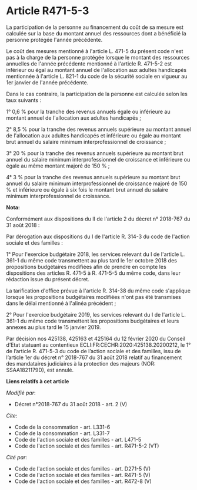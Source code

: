 # Article R471-5-3

La participation de la personne au financement du coût de sa mesure est calculée sur la base du montant annuel des ressources
dont a bénéficié la personne protégée l'année précédente.

Le coût des mesures mentionné à l'article L. 471-5 du présent code n'est pas à la charge de la personne protégée lorsque le
montant des ressources annuelles de l'année précédente mentionné à l'article R. 471-5-2 est inférieur ou égal au montant
annuel de l'allocation aux adultes handicapés mentionnée à l'article L. 821-1 du code de la sécurité sociale en vigueur au
1er janvier de l'année précédente.

Dans le cas contraire, la participation de la personne est calculée selon les taux suivants :

1° 0,6 % pour la tranche des revenus annuels égale ou inférieure au montant annuel de l'allocation aux adultes handicapés ;

2° 8,5 % pour la tranche des revenus annuels supérieure au montant annuel de l'allocation aux adultes handicapés et
inférieure ou égale au montant brut annuel du salaire minimum interprofessionnel de croissance ;

3° 20 % pour la tranche des revenus annuels supérieure au montant brut annuel du salaire minimum interprofessionnel de
croissance et inférieure ou égale au même montant majoré de 150 % ;

4° 3 % pour la tranche des revenus annuels supérieure au montant brut annuel du salaire minimum interprofessionnel de
croissance majoré de 150 % et inférieure ou égale à six fois le montant brut annuel du salaire minimum interprofessionnel de
croissance.

**Nota:**

Conformément aux dispositions du II de l'article 2 du décret n° 2018-767 du 31 août 2018 :

Par dérogation aux dispositions du I de l'article R. 314-3 du code de l'action sociale et des familles :

1° Pour l'exercice budgétaire 2018, les services relevant du I de l'article L. 361-1 du même code transmettent au plus tard
le 1er octobre 2018 des propositions budgétaires modifiées afin de prendre en compte les dispositions des articles R. 471-5 à
R. 471-5-5 du même code, dans leur rédaction issue du présent décret.

La tarification d'office prévue à l'article R. 314-38 du même code s'applique lorsque les propositions budgétaires modifiées
n'ont pas été transmises dans le délai mentionné à l'alinéa précédent ;

2° Pour l'exercice budgétaire 2019, les services relevant du I de l'article L. 361-1 du même code transmettent les
propositions budgétaires et leurs annexes au plus tard le 15 janvier 2019.

Par décision nos 425138, 425163 et 425164 du 12 février 2020 du Conseil d’Etat statuant au contentieux
ECLI:FR:CECHR:2020:425138.20200212, le 1° de l’article R. 471-5-3 du code de l’action sociale et des familles, issu de
l’article 1er du décret n° 2018-767 du 31 août 2018 relatif au financement des mandataires judiciaires à la protection des
majeurs (NOR: SSAA1821179D), est annulé.

**Liens relatifs à cet article**

_Modifié par_:

  - Décret n°2018-767 du 31 août 2018 - art. 2 (V)

_Cite_:

  - Code de la consommation - art. L331-6
  - Code de la consommation - art. L331-7
  - Code de l'action sociale et des familles - art. L471-5
  - Code de l'action sociale et des familles - art. R471-5-2 (VT)

_Cité par_:

  - Code de l'action sociale et des familles - art. D271-5 (V)
  - Code de l'action sociale et des familles - art. R471-5 (V)
  - Code de l'action sociale et des familles - art. R472-8 (V)

